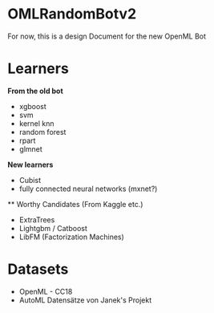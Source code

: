 # OMLRandomBotv2
For now, this is a design Document for the new OpenML Bot

# Learners

**From the old bot**
- xgboost
- svm 
- kernel knn
- random forest
- rpart
- glmnet

**New learners**
- Cubist
- fully connected neural networks (mxnet?)

** Worthy Candidates (From Kaggle etc.)
- ExtraTrees
- Lightgbm / Catboost
- LibFM (Factorization Machines)


# Datasets
- OpenML - CC18
- AutoML Datensätze von Janek's Projekt
